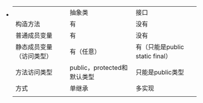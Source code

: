 - |                          |                             |                                 |
  | :----------------------- | :-------------------------- | ------------------------------- |
  |                          | 抽象类                      | 接口                            |
  | 构造方法                 | 有                          | 没有                            |
  | 普通成员变量             | 有                          | 没有                            |
  | 静态成员变量（访问类型） | 有（任意）                  | 有（只能是public static final） |
  | 方法访问类型             | public，protected和默认类型 | 只能是public类型                |
  | 方式                     | 单继承                      | 多实现                          |
  |                          |                             |                                 |

 